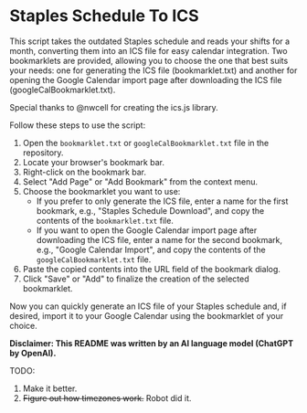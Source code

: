 # Staples Schedule To ICS
This script takes the outdated Staples schedule and reads your shifts for a month, converting them into an ICS file for easy calendar integration. Two bookmarklets are provided, allowing you to choose the one that best suits your needs: one for generating the ICS file (bookmarklet.txt) and another for opening the Google Calendar import page after downloading the ICS file (googleCalBookmarklet.txt).

Special thanks to @nwcell for creating the ics.js library.

Follow these steps to use the script:

1. Open the `bookmarklet.txt` or `googleCalBookmarklet.txt` file in the repository.
2. Locate your browser's bookmark bar.
3. Right-click on the bookmark bar.
4. Select "Add Page" or "Add Bookmark" from the context menu.
5. Choose the bookmarklet you want to use:
   - If you prefer to only generate the ICS file, enter a name for the first bookmark, e.g., "Staples Schedule Download", and copy the contents of the `bookmarklet.txt` file.
   - If you want to open the Google Calendar import page after downloading the ICS file, enter a name for the second bookmark, e.g., "Google Calendar Import", and copy the contents of the `googleCalBookmarklet.txt` file.
6. Paste the copied contents into the URL field of the bookmark dialog.
7. Click "Save" or "Add" to finalize the creation of the selected bookmarklet.

Now you can quickly generate an ICS file of your Staples schedule and, if desired, import it to your Google Calendar using the bookmarklet of your choice.

**Disclaimer: This README was written by an AI language model (ChatGPT by OpenAI).**



TODO:
1. Make it better.
2. ~~Figure out how timezones work.~~ Robot did it.

